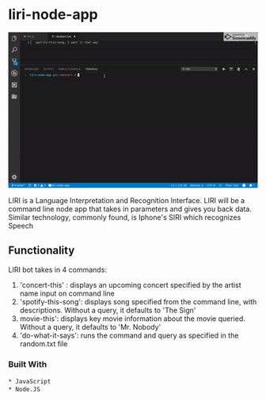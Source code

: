 # liri-node-app

![alt text](https://github.com/sherriejudy/liri-node-app/blob/master/demo.gif "Demo Gif")

LIRI is a Language Interpretation and Recognition Interface. LIRI will be a command line node app that takes in parameters and gives you back data.
Similar technology, commonly found, is Iphone's SIRI which recognizes Speech

## Functionality

LIRI bot takes in 4 commands:

1. 'concert-this' : displays an upcoming concert specified by the artist name input on command line
2. 'spotify-this-song': displays song specified from the command line, with descriptions. Without a query, it defaults to 'The Sign'
3. movie-this': displays key movie information about the movie queried. Without a query, it defaults to 'Mr. Nobody'
4. 'do-what-it-says': runs the command and query as specified in the random.txt file

### Built With

```
* JavaScript
* Node.JS
```


